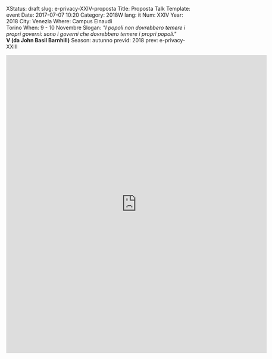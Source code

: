 XStatus: draft
slug: e-privacy-XXIV-proposta
Title: Proposta Talk
Template: event
Date: 2017-07-07 10:20
Category: 2018W
lang: it
Num: XXIV
Year: 2018
City: Venezia
Where: Campus Einaudi<br/>Torino
When: 9 - 10 Novembre
Slogan: <i>"I popoli non dovrebbero temere i propri governi: sono i governi che dovrebbero temere i propri popoli."</i><br/><b>V (da John Basil Barnhill)</b>
Season: autunno
previd: 2018
prev: e-privacy-XXIII


<iframe src="https://docs.google.com/forms/d/e/1FAIpQLSd6_7uV7nr9HXiL-R7jG9V8qXZvbDH2CJq0ci42pLj-9nSrSw/viewform" width="700" height="800" frameborder="0" marginheight="0" marginwidth="0">Caricamento in corso...</iframe>
